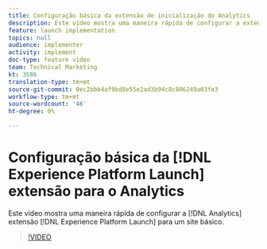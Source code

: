 ```yaml
---
title: Configuração básica da extensão de inicialização do Analytics
description: Este vídeo mostra uma maneira rápida de configurar a extensão do Analytics no Launch para um site básico.
feature: launch implementation
topics: null
audience: implementer
activity: implement
doc-type: feature video
team: Technical Marketing
kt: 3586
translation-type: tm+mt
source-git-commit: 0ec2bbb4af9bd8e55e2ad3b94c8c806249a03fe3
workflow-type: tm+mt
source-wordcount: '46'
ht-degree: 0%

---
```



# Configuração básica da [!DNL Experience Platform Launch] extensão para o Analytics

Este vídeo mostra uma maneira rápida de configurar a [!DNL Analytics] extensão [!DNL Experience Platform Launch] para um site básico.

>[!VIDEO](https://video.tv.adobe.com/v/28751/?quality=12)
